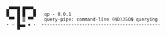     ▄▀▀▀█ █▀▀▀▄
    █   █ █   █   qp - 0.0.1
     ▀▀ █ ▒ ▀▀    query-pipe: command-line (ND)JSON querying 
    · - █▄▄ ▪ ·  ·------------------------------------------·
        ▀
